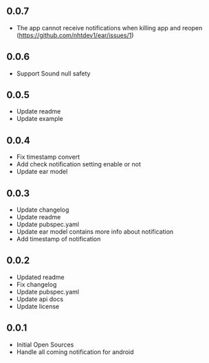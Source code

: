 ## 0.0.7

* The app cannot receive notifications when killing app and reopen (https://github.com/nhtdev1/ear/issues/1)

## 0.0.6

* Support Sound null safety

## 0.0.5

* Update readme
* Update example

## 0.0.4

* Fix timestamp convert
* Add check notification setting enable or not
* Update ear model

## 0.0.3

* Update changelog
* Update readme
* Update pubspec.yaml
* Update ear model contains more info about notification
* Add timestamp of notification

## 0.0.2

* Updated readme
* Fix changelog
* Update pubspec.yaml
* Update api docs
* Update license

## 0.0.1

* Initial Open Sources
* Handle all coming notification for android
